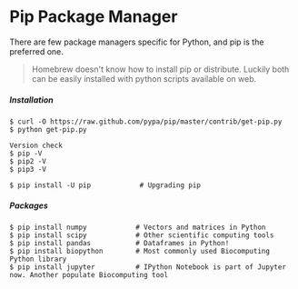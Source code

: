 # Pip Package Manager

There are few package managers specific for Python, and pip is the preferred one.

> Homebrew doesn't know how to install pip or distribute. Luckily both can be easily installed with python scripts available on web.

##### Installation

```
$ curl -O https://raw.github.com/pypa/pip/master/contrib/get-pip.py
$ python get-pip.py

Version check
$ pip -V
$ pip2 -V
$ pip3 -V

$ pip install -U pip            # Upgrading pip
```

##### Packages

```
$ pip install numpy            # Vectors and matrices in Python
$ pip install scipy            # Other scientific computing tools
$ pip install pandas           # Dataframes in Python!
$ pip install biopython        # Most commonly used Biocomputing Python library
$ pip install jupyter          # IPython Notebook is part of Jupyter now. Another populate Biocomputing tool
```

#####
